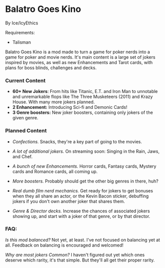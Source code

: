 # Balatro Goes Kino

By Ice/IcyEthics

Requirements:

- Talisman

Balatro Goes Kino is a mod made to turn a game for poker nerds into a game for poker and movie nerds. It's main content is a large set of jokers inspired by movies, as well as new Enhancements and Tarot cards, with plans for boss blinds, challenges and decks.

### Current Content
- **60+ New Jokers**:  From hits like Titanic, E.T. and Iron Man to unnotable and unremarkable flops like The Three Musketeers (2011) and Krazy House. With many more jokers planned.
- **2 Enhancement:** Introducing Sci-fi and Demonic Cards! 
- **3 Genre boosters:** New joker boosters, containing only jokers of the given genre.

### Planned Content

- *Confections.*
Snacks, they're a key part of going to the movies.

- *A lot of additional jokers.*
On streaming soon: Singing in the Rain, Jaws, and Chef.

- *A bunch of new Enhancements.*
Horror cards, Fantasy cards, Mystery cards and Romance cards, all coming up.

- *More boosters.*
Probably should get the other big genres in there, huh?

- *Real dumb film nerd mechanics.*
Get ready for jokers to get bonuses when they all share an actor, or the Kevin Bacon sticker, debuffing jokers if you don't own another joker that shares them.

- *Genre & Director decks.*
Increase the chances of associated jokers showing up, and start with a joker of that genre, or by that director.

### FAQ:
*Is this mod balanced?*
Not yet, at least. I've not focused on balancing yet at all. Feedback on balancing is encouraged and welcomed!

*Why are most jokers Common?*
I haven't figured out yet which ones deserve which rarity, it's that simple. But they'll all get their proper rarity.